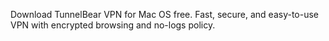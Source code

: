 Download TunnelBear VPN for Mac OS free. Fast, secure, and easy-to-use VPN with encrypted browsing and no-logs policy.

